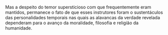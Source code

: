 ﻿Mas a despeito do temor supersticioso com que frequentemente eram mantidos,  permanece o fato de que esses instrutores foram o sustentáculos das personalidades temporais nas quais as alavancas da verdade revelada dependeram para o avanço da moralidade, filosofia e religião da humanidade.